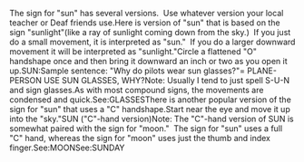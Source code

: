 The sign for "sun" has several versions.  Use whatever 
	version your local teacher or Deaf friends use.Here is version of "sun" 
	that is based on the sign "sunlight"(like a ray of sunlight coming down from the sky.)  If you just do a 
	small movement, it is interpreted as "sun."  If you do a larger 
	downward movement it will be interpreted as "sunlight."Circle a flattened "O" handshape once and then bring it downward 
	an inch or two as you open it 
	up.SUN:Sample sentence: "Why do pilots wear sun glasses?"= PLANE-PERSON USE SUN GLASSES, WHY?Note: Usually I tend to just 
		spell S-U-N and sign glasses.As with most compound signs, the movements are condensed and quick.See:GLASSESThere is another popular version of the sign for "sun" that uses a "C" 
	handshape.Start near the eye and move it up into the "sky."SUN ("C"-hand version)Note: The "C"-hand version of SUN is somewhat paired with the sign for 
	"moon."  The sign for "sun" uses a full "C" hand, whereas the
  sign for "moon" uses just the thumb and index finger.See:MOONSee:SUNDAY